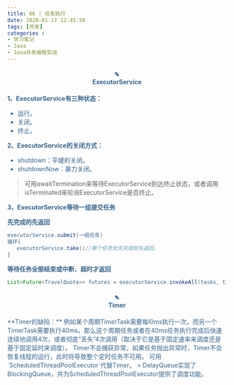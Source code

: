 ```yaml
---
title: 06 | 任务执行
date: 2020-01-17 12:45:58
tags: [并发]
categories :
- 学习笔记
- Java
- Java并发编程实战
---
```


<center> <h4><font color = "#36648B">✎</br>ExecutorService</center>

**1、ExecutorService有三种状态：**
- 运行。
- 关闭。
- 终止。

**2、ExecutorService的关闭方式：**
- shutdown：平缓的关闭。
- shutdownNow：暴力关闭。
> 可用awaitTermination来等待ExecutorService到达终止状态，或者调用isTerminated来轮询ExecutorService是否终止。

**3、ExecutorService等待一组提交任务**

**先完成的先返回**
```java
executorService.submit(一组任务)
循环{
   executorService.take()//哪个任务优先完成则先返回。
}
```

**等待任务全部结束或中断、超时才返回**
```java
List<Future<TravelQuote>> futures = executorService.invokeAll(tasks, time, unit); 
``` 



<center> <h4><font color = "#36648B">✎</br>Timer</center>
**Timer的缺陷：**
例如某个周期TimerTask需要每l0ms执行一次，而另一个TimerTask需要执行40ms，那么这个周期任务或者在40ms任务执行完成后快速连续地调用4次，或者彻底“丢失”4次调用（取决于它是基于固定速率来调度还是基于固定延时来调度）。
Timer不会捕获异常，如果任务抛出异常时，Timer不会恢复线程的运行，此时将导致整个定时任务不可用。
可用`ScheduledThreadPoolExecutor`代替Timer。
> DelayQueue实现了BlockingQueue，并为ScheduledThreadPoolExecutor提供了调度功能。       